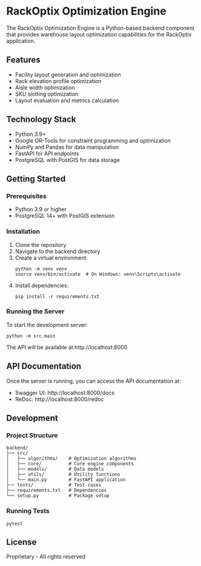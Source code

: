 # RackOptix Optimization Engine

The RackOptix Optimization Engine is a Python-based backend component that provides warehouse layout optimization capabilities for the RackOptix application.

## Features

- Facility layout generation and optimization
- Rack elevation profile optimization
- Aisle width optimization
- SKU slotting optimization
- Layout evaluation and metrics calculation

## Technology Stack

- Python 3.9+
- Google OR-Tools for constraint programming and optimization
- NumPy and Pandas for data manipulation
- FastAPI for API endpoints
- PostgreSQL with PostGIS for data storage

## Getting Started

### Prerequisites

- Python 3.9 or higher
- PostgreSQL 14+ with PostGIS extension

### Installation

1. Clone the repository
2. Navigate to the backend directory
3. Create a virtual environment:
   ```
   python -m venv venv
   source venv/bin/activate  # On Windows: venv\Scripts\activate
   ```
4. Install dependencies:
   ```
   pip install -r requirements.txt
   ```

### Running the Server

To start the development server:

```
python -m src.main
```

The API will be available at http://localhost:8000

## API Documentation

Once the server is running, you can access the API documentation at:

- Swagger UI: http://localhost:8000/docs
- ReDoc: http://localhost:8000/redoc

## Development

### Project Structure

```
backend/
├── src/
│   ├── algorithms/    # Optimization algorithms
│   ├── core/          # Core engine components
│   ├── models/        # Data models
│   ├── utils/         # Utility functions
│   └── main.py        # FastAPI application
├── tests/             # Test cases
├── requirements.txt   # Dependencies
└── setup.py           # Package setup
```

### Running Tests

```
pytest
```

## License

Proprietary - All rights reserved